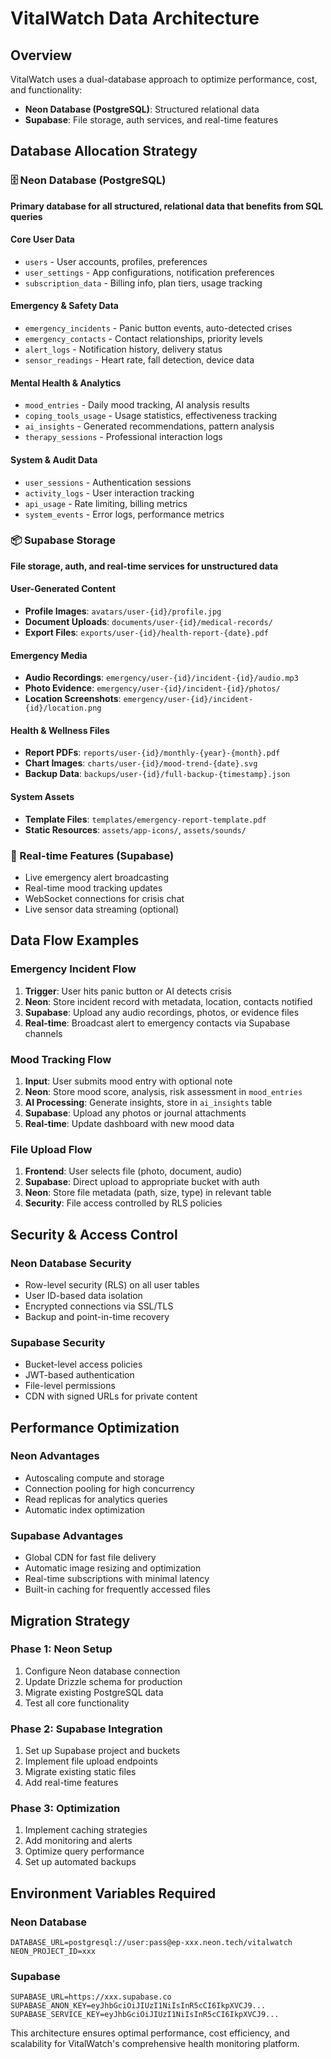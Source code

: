 # VitalWatch Data Architecture

## Overview
VitalWatch uses a dual-database approach to optimize performance, cost, and functionality:
- **Neon Database (PostgreSQL)**: Structured relational data
- **Supabase**: File storage, auth services, and real-time features

## Database Allocation Strategy

### 🗄️ Neon Database (PostgreSQL)
**Primary database for all structured, relational data that benefits from SQL queries**

#### Core User Data
- `users` - User accounts, profiles, preferences
- `user_settings` - App configurations, notification preferences
- `subscription_data` - Billing info, plan tiers, usage tracking

#### Emergency & Safety Data
- `emergency_incidents` - Panic button events, auto-detected crises
- `emergency_contacts` - Contact relationships, priority levels
- `alert_logs` - Notification history, delivery status
- `sensor_readings` - Heart rate, fall detection, device data

#### Mental Health & Analytics
- `mood_entries` - Daily mood tracking, AI analysis results
- `coping_tools_usage` - Usage statistics, effectiveness tracking
- `ai_insights` - Generated recommendations, pattern analysis
- `therapy_sessions` - Professional interaction logs

#### System & Audit Data
- `user_sessions` - Authentication sessions
- `activity_logs` - User interaction tracking
- `api_usage` - Rate limiting, billing metrics
- `system_events` - Error logs, performance metrics

### 📦 Supabase Storage
**File storage, auth, and real-time services for unstructured data**

#### User-Generated Content
- **Profile Images**: `avatars/user-{id}/profile.jpg`
- **Document Uploads**: `documents/user-{id}/medical-records/`
- **Export Files**: `exports/user-{id}/health-report-{date}.pdf`

#### Emergency Media
- **Audio Recordings**: `emergency/user-{id}/incident-{id}/audio.mp3`
- **Photo Evidence**: `emergency/user-{id}/incident-{id}/photos/`
- **Location Screenshots**: `emergency/user-{id}/incident-{id}/location.png`

#### Health & Wellness Files
- **Report PDFs**: `reports/user-{id}/monthly-{year}-{month}.pdf`
- **Chart Images**: `charts/user-{id}/mood-trend-{date}.svg`
- **Backup Data**: `backups/user-{id}/full-backup-{timestamp}.json`

#### System Assets
- **Template Files**: `templates/emergency-report-template.pdf`
- **Static Resources**: `assets/app-icons/`, `assets/sounds/`

### 🔄 Real-time Features (Supabase)
- Live emergency alert broadcasting
- Real-time mood tracking updates
- WebSocket connections for crisis chat
- Live sensor data streaming (optional)

## Data Flow Examples

### Emergency Incident Flow
1. **Trigger**: User hits panic button or AI detects crisis
2. **Neon**: Store incident record with metadata, location, contacts notified
3. **Supabase**: Upload any audio recordings, photos, or evidence files
4. **Real-time**: Broadcast alert to emergency contacts via Supabase channels

### Mood Tracking Flow
1. **Input**: User submits mood entry with optional note
2. **Neon**: Store mood score, analysis, risk assessment in `mood_entries`
3. **AI Processing**: Generate insights, store in `ai_insights` table
4. **Supabase**: Upload any photos or journal attachments
5. **Real-time**: Update dashboard with new mood data

### File Upload Flow
1. **Frontend**: User selects file (photo, document, audio)
2. **Supabase**: Direct upload to appropriate bucket with auth
3. **Neon**: Store file metadata (path, size, type) in relevant table
4. **Security**: File access controlled by RLS policies

## Security & Access Control

### Neon Database Security
- Row-level security (RLS) on all user tables
- User ID-based data isolation
- Encrypted connections via SSL/TLS
- Backup and point-in-time recovery

### Supabase Security
- Bucket-level access policies
- JWT-based authentication
- File-level permissions
- CDN with signed URLs for private content

## Performance Optimization

### Neon Advantages
- Autoscaling compute and storage
- Connection pooling for high concurrency
- Read replicas for analytics queries
- Automatic index optimization

### Supabase Advantages
- Global CDN for fast file delivery
- Automatic image resizing and optimization
- Real-time subscriptions with minimal latency
- Built-in caching for frequently accessed files

## Migration Strategy

### Phase 1: Neon Setup
1. Configure Neon database connection
2. Update Drizzle schema for production
3. Migrate existing PostgreSQL data
4. Test all core functionality

### Phase 2: Supabase Integration
1. Set up Supabase project and buckets
2. Implement file upload endpoints
3. Migrate existing static files
4. Add real-time features

### Phase 3: Optimization
1. Implement caching strategies
2. Add monitoring and alerts
3. Optimize query performance
4. Set up automated backups

## Environment Variables Required

### Neon Database
```
DATABASE_URL=postgresql://user:pass@ep-xxx.neon.tech/vitalwatch
NEON_PROJECT_ID=xxx
```

### Supabase
```
SUPABASE_URL=https://xxx.supabase.co
SUPABASE_ANON_KEY=eyJhbGciOiJIUzI1NiIsInR5cCI6IkpXVCJ9...
SUPABASE_SERVICE_KEY=eyJhbGciOiJIUzI1NiIsInR5cCI6IkpXVCJ9...
```

This architecture ensures optimal performance, cost efficiency, and scalability for VitalWatch's comprehensive health monitoring platform.